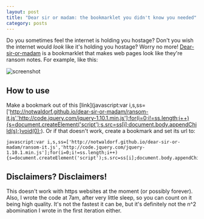 ```yaml
---
layout: post
title: "Dear sir or madam: the bookmarklet you didn't know you needed"
category: posts
---
```


Do you sometimes feel the internet is holding you hostage? Don't you wish the internet would _look_ like it's holding you hostage? Worry no more! [Dear-sir-or-madam](https://github.com/notwaldorf/dear-sir-or-madam) is a bookmarklet that makes web pages look like they're ransom notes. For example, like this:

![screenshot](http://i.imgur.com/Hbcj9jE.png)

## How to use
Make a bookmark out of this [link](javascript:var i,s,ss=['http://notwaldorf.github.io/dear-sir-or-madam/ransom-it.js','http://code.jquery.com/jquery-1.10.1.min.js'];for(i=0;i!=ss.length;i++){s=document.createElement('script');s.src=ss[i];document.body.appendChild(s);}void(0);). Or if that doesn't work, create a bookmark and set its url to:

```
javascript:var i,s,ss=['http://notwaldorf.github.io/dear-sir-or-madam/ransom-it.js','http://code.jquery.com/jquery-1.10.1.min.js'];for(i=0;i!=ss.length;i++){s=document.createElement('script');s.src=ss[i];document.body.appendChild(s);}void(0);
```

## Disclaimers? Disclaimers!
This doesn't work with https websites at the moment (or possibly forever). Also, I wrote the code at 7am, after very little sleep, so you can count on it being high quality. It's not the fastest it can be, but it's definitely not the n^2 abomination I wrote in the first iteration either. 
